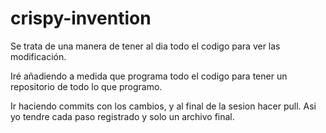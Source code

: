 # crispy-invention
Se trata de una manera de tener al dia todo el codigo para ver las modificación.

Iré añadiendo a medida que programa todo el codigo para tener un repositorio de todo lo que programo.

Ir haciendo commits con los cambios, y al final de la sesion hacer pull. Asi yo tendre cada paso registrado y solo un archivo final.
